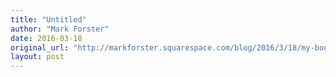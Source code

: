 ```yaml
---
title: "Untitled"
author: "Mark Forster"
date: 2016-03-18
original_url: "http://markforster.squarespace.com/blog/2016/3/18/my-book-challenge-update.html"
layout: post
---
```

